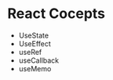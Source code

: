 <h1>React Cocepts</h1>
<ul>
<li>UseState</li>
<li>UseEffect</li>
<li>useRef</li>
<li>useCallback</li>
<li>useMemo</li>
</ul>
